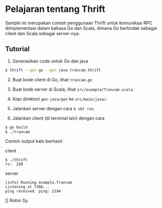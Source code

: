 
Pelajaran tentang Thrift
==========================

Sample ini merupakan contoh penggunaan Thrift untuk komunikasi 
RPC diimplementasi dalam bahasa Go dan Scala, dimana Go bertindak
sebagai client dan Scala sebagai server-nya.

Tutorial
-----------

1. Generasikan code untuk Go dan java

```bash
$ thrift --gen go --gen java trancam.thrift
```

2. Buat kode client di Go, lihat `trancam.go`

3. Buat kode server di Scala, lihat `src/example/Trancam.scala`.
4. Kopi direktori `gen-java/gen` ke `src/main/java/`.
5. Jalankan server dengan cara `$ sbt run`.
6. Jalankan client (di terminal lain) dengan cara

```bash
$ go build
$ ./trancam
```

Contoh output kalo berhasil:

client

```
$ ./thrift
rv:  250
```

server

```
[info] Running example.Trancam 
Listening at 7366...
ping received. ping: 2194
```

[] Robin Sy.



